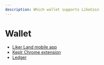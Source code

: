 ```yaml
---
description: Which wallet supports LikeCoin
---
```


# Wallet

* [Liker Land mobile app](like-pay.md)
* [Keplr Chrome extension](../../user-guide/liker-id/register-with-keplr.md)
* [Ledger](hardware-wallet.md)

